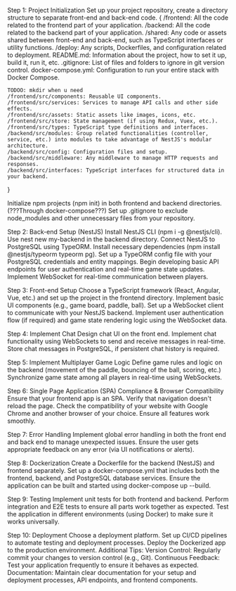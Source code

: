 
Step 1: Project Initialization
Set up your project repository, create a directory structure to separate front-end and back-end code.
{
    /frontend: All the code related to the frontend part of your application.
    /backend: All the code related to the backend part of your application.
    /shared: Any code or assets shared between front-end and back-end, such as TypeScript interfaces or utility functions.
    /deploy: Any scripts, Dockerfiles, and configuration related to deployment.
    README.md: Information about the project, how to set it up, build it, run it, etc.
    .gitignore: List of files and folders to ignore in git version control.
    docker-compose.yml: Configuration to run your entire stack with Docker Compose.

    TODOO: mkdir when u need
    /frontend/src/components: Reusable UI components.
    /frontend/src/services: Services to manage API calls and other side effects.
    /frontend/src/assets: Static assets like images, icons, etc.
    /frontend/src/store: State management (if using Redux, Vuex, etc.).
    /frontend/src/types: TypeScript type definitions and interfaces.
    /backend/src/modules: Group related functionalities (controller, service, etc.) into modules to take advantage of NestJS's modular architecture.
    /backend/src/config: Configuration files and setup.
    /backend/src/middleware: Any middleware to manage HTTP requests and responses.
    /backend/src/interfaces: TypeScript interfaces for structured data in your backend.
}

Initialize npm projects (npm init) in both frontend and backend directories. (???Through docker-compose???)
Set up .gitignore to exclude node_modules and other unnecessary files from your repository.


Step 2: Back-end Setup (NestJS)
Install NestJS CLI (npm i -g @nestjs/cli).
Use nest new my-backend in the backend directory.
Connect NestJS to PostgreSQL using TypeORM.
Install necessary dependencies (npm install @nestjs/typeorm typeorm pg).
Set up a TypeORM config file with your PostgreSQL credentials and entity mappings.
Begin developing basic API endpoints for user authentication and real-time game state updates.
Implement WebSocket for real-time communication between players.


Step 3: Front-end Setup
Choose a TypeScript framework (React, Angular, Vue, etc.) and set up the project in the frontend directory.
Implement basic UI components (e.g., game board, paddle, ball).
Set up a WebSocket client to communicate with your NestJS backend.
Implement user authentication flow (if required) and game state rendering logic using the WebSocket data.


Step 4: Implement Chat
Design chat UI on the front end.
Implement chat functionality using WebSockets to send and receive messages in real-time.
Store chat messages in PostgreSQL, if persistent chat history is required.


Step 5: Implement Multiplayer Game Logic
Define game rules and logic on the backend (movement of the paddle, bouncing of the ball, scoring, etc.)
Synchronize game state among all players in real-time using WebSockets.


Step 6: Single Page Application (SPA) Compliance & Browser Compatibility
Ensure that your frontend app is an SPA. Verify that navigation doesn't reload the page.
Check the compatibility of your website with Google Chrome and another browser of your choice. Ensure all features work smoothly.


Step 7: Error Handling
Implement global error handling in both the front end and back end to manage unexpected issues.
Ensure the user gets appropriate feedback on any error (via UI notifications or alerts).


Step 8: Dockerization
Create a Dockerfile for the backend (NestJS) and frontend separately.
Set up a docker-compose.yml that includes both the frontend, backend, and PostgreSQL database services.
Ensure the application can be built and started using docker-compose up --build.


Step 9: Testing
Implement unit tests for both frontend and backend.
Perform integration and E2E tests to ensure all parts work together as expected.
Test the application in different environments (using Docker) to make sure it works universally.


Step 10: Deployment
Choose a deployment platform.
Set up CI/CD pipelines to automate testing and deployment processes.
Deploy the Dockerized app to the production environment.
Additional Tips:
Version Control: Regularly commit your changes to version control (e.g., Git).
Continuous Feedback: Test your application frequently to ensure it behaves as expected.
Documentation: Maintain clear documentation for your setup and deployment processes, API endpoints, and frontend components.